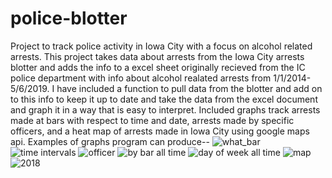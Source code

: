# police-blotter
Project to track police activity in Iowa City with a focus on alcohol related arrests.
This project takes data about arrests from the Iowa City arrests blotter and adds the info to a excel sheet originally recieved from the IC police department with info about alcohol realated arrests from 1/1/2014-5/6/2019.
I have included a function to pull data from the blotter and add on to this info to keep it up to date and take the data from the excel document and graph it in a way that is easy to interpret. 
Included graphs track arrests made at bars with respect to time and date, arrests made by specific officers, and a heat map of arrests made in Iowa City using google maps api.
Examples of graphs program can produce--
![what_bar](https://user-images.githubusercontent.com/45237737/60542577-4246f800-9ce2-11e9-8948-807c96a32f2d.png)
![time intervals](https://user-images.githubusercontent.com/45237737/60542824-d44f0080-9ce2-11e9-829d-65deeb385fea.png)
![officer](https://user-images.githubusercontent.com/45237737/60542837-dc0ea500-9ce2-11e9-9185-d6f3f48770fc.png)
![by bar all time](https://user-images.githubusercontent.com/45237737/60542852-e6c93a00-9ce2-11e9-89d9-8deba4076abe.png)
![day of week all time](https://user-images.githubusercontent.com/45237737/60543334-16c50d00-9ce4-11e9-8868-9980ed7fe57b.png)
![map](https://user-images.githubusercontent.com/45237737/60542862-ed57b180-9ce2-11e9-8818-7822c62b4c09.png)
![2018](https://user-images.githubusercontent.com/45237737/60542872-f183cf00-9ce2-11e9-8cae-038db15e5a00.png)

